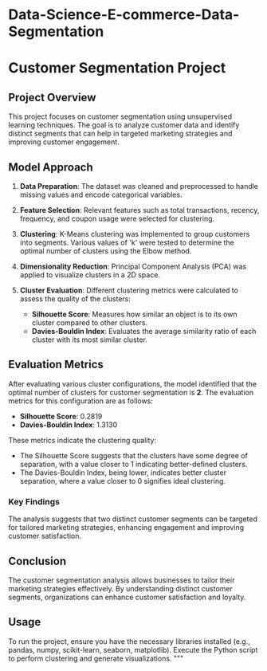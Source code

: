 # Data-Science-E-commerce-Data-Segmentation

# Customer Segmentation Project

## Project Overview

This project focuses on customer segmentation using unsupervised learning techniques. The goal is to analyze customer data and identify distinct segments that can help in targeted marketing strategies and improving customer engagement.

## Model Approach

1. **Data Preparation**: The dataset was cleaned and preprocessed to handle missing values and encode categorical variables.

2. **Feature Selection**: Relevant features such as total transactions, recency, frequency, and coupon usage were selected for clustering.

3. **Clustering**: K-Means clustering was implemented to group customers into segments. Various values of 'k' were tested to determine the optimal number of clusters using the Elbow method.

4. **Dimensionality Reduction**: Principal Component Analysis (PCA) was applied to visualize clusters in a 2D space.

5. **Cluster Evaluation**: Different clustering metrics were calculated to assess the quality of the clusters:
   - **Silhouette Score**: Measures how similar an object is to its own cluster compared to other clusters.
   - **Davies-Bouldin Index**: Evaluates the average similarity ratio of each cluster with its most similar cluster.


## Evaluation Metrics

After evaluating various cluster configurations, the model identified that the optimal number of clusters for customer segmentation is **2**. The evaluation metrics for this configuration are as follows:

- **Silhouette Score**: 0.2819
- **Davies-Bouldin Index**: 1.3130

These metrics indicate the clustering quality:
- The Silhouette Score suggests that the clusters have some degree of separation, with a value closer to 1 indicating better-defined clusters.
- The Davies-Bouldin Index, being lower, indicates better cluster separation, where a value closer to 0 signifies ideal clustering.

### Key Findings
The analysis suggests that two distinct customer segments can be targeted for tailored marketing strategies, enhancing engagement and improving customer satisfaction.

## Conclusion

The customer segmentation analysis allows businesses to tailor their marketing strategies effectively. By understanding distinct customer segments, organizations can enhance customer satisfaction and loyalty.

## Usage

To run the project, ensure you have the necessary libraries installed (e.g., pandas, numpy, scikit-learn, seaborn, matplotlib). Execute the Python script to perform clustering and generate visualizations.
"""
